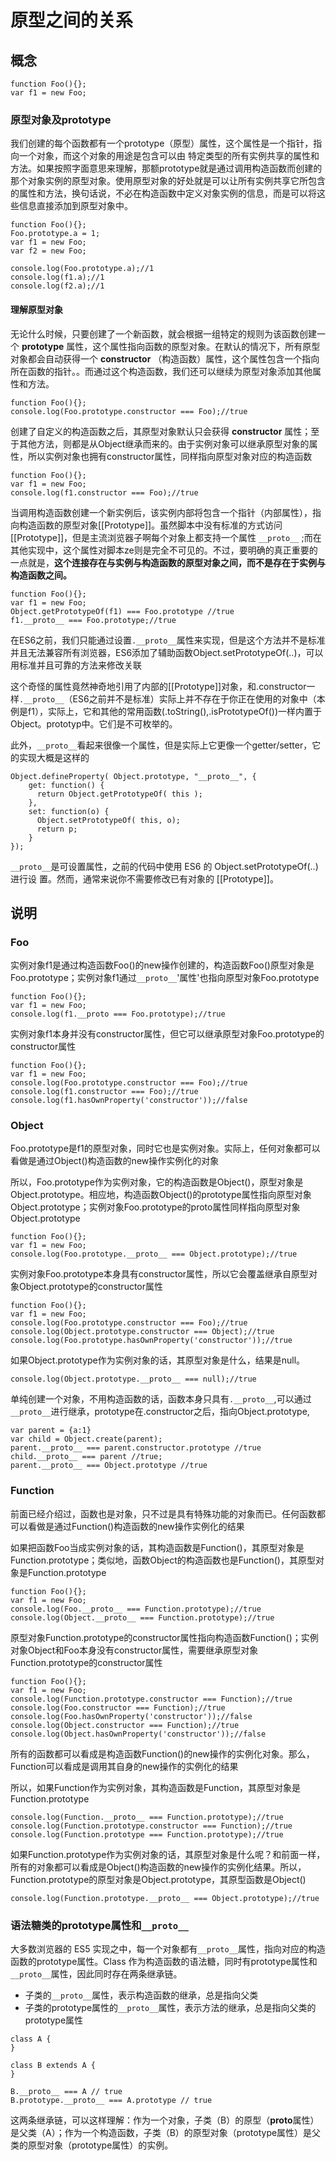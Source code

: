 # 原型之间的关系

## 概念

```
function Foo(){};
var f1 = new Foo;
```

### 原型对象及prototype

我们创建的每个函数都有一个prototype（原型）属性，这个属性是一个指针，指向一个对象，而这个对象的用途是包含可以由 特定类型的所有实例共享的属性和方法。如果按照字面意思来理解，那额prototype就是通过调用构造函数而创建的那个对象实例的原型对象。使用原型对象的好处就是可以让所有实例共享它所包含的属性和方法，换句话说，不必在构造函数中定义对象实例的信息，而是可以将这些信息直接添加到原型对象中。

```
function Foo(){};
Foo.prototype.a = 1;
var f1 = new Foo;
var f2 = new Foo;

console.log(Foo.prototype.a);//1
console.log(f1.a);//1
console.log(f2.a);//1
```

#### 理解原型对象

无论什么时候，只要创建了一个新函数，就会根据一组特定的规则为该函数创建一个 **prototype** 属性，这个属性指向函数的原型对象。在默认的情况下，所有原型对象都会自动获得一个 **constructor** （构造函数）属性，这个属性包含一个指向所在函数的指针。。而通过这个构造函数，我们还可以继续为原型对象添加其他属性和方法。

```
function Foo(){};
console.log(Foo.prototype.constructor === Foo);//true
```

创建了自定义的构造函数之后，其原型对象默认只会获得 **constructor** 属性；至于其他方法，则都是从Object继承而来的。由于实例对象可以继承原型对象的属性，所以实例对象也拥有constructor属性，同样指向原型对象对应的构造函数

```
function Foo(){};
var f1 = new Foo;
console.log(f1.constructor === Foo);//true
```

当调用构造函数创建一个新实例后，该实例内部将包含一个指针（内部属性），指向构造函数的原型对象[[Prototype]]。虽然脚本中没有标准的方式访问[[Prototype]]，但是主流浏览器子啊每个对象上都支持一个属性 `__proto__` ;而在其他实现中，这个属性对脚本ze则是完全不可见的。不过，要明确的真正重要的一点就是，**这个连接存在与实例与构造函数的原型对象之间，而不是存在于实例与构造函数之间。**

```
function Foo(){};
var f1 = new Foo;
Object.getPrototypeOf(f1) === Foo.prototype //true
f1.__proto__ === Foo.prototype;//true
```

在ES6之前，我们只能通过设置`.__proto__`属性来实现，但是这个方法并不是标准并且无法兼容所有浏览器，ES6添加了辅助函数Object.setPrototypeOf(..)，可以用标准并且可靠的方法来修改关联

这个奇怪的属性竟然神奇地引用了内部的[[Prototype]]对象，和.constructor一样`.__proto__`（ES6之前并不是标准）实际上并不存在于你正在使用的对象中（本例是f1），实际上，它和其他的常用函数(.toString(),.isPrototypeOf())一样内置于Object。prototyp中。它们是不可枚举的。

此外，`__proto__`看起来很像一个属性，但是实际上它更像一个getter/setter，它的实现大概是这样的

```
Object.defineProperty( Object.prototype, "__proto__", {
    get: function() {
      return Object.getPrototypeOf( this );
    },
    set: function(o) {
      Object.setPrototypeOf( this, o);
      return p;
    }
});
```

`__proto__`是可设置属性，之前的代码中使用 ES6 的 Object.setPrototypeOf(..) 进行设 置。然而，通常来说你不需要修改已有对象的 [[Prototype]]。

## 说明

### Foo

实例对象f1是通过构造函数Foo()的new操作创建的，构造函数Foo()原型对象是Foo.prototype；实例对象f1通过`__proto__`'属性'也指向原型对象Foo.prototype

```
function Foo(){};
var f1 = new Foo;
console.log(f1.__proto === Foo.prototype);//true
```

实例对象f1本身并没有constructor属性，但它可以继承原型对象Foo.prototype的constructor属性

```
function Foo(){};
var f1 = new Foo;
console.log(Foo.prototype.constructor === Foo);//true
console.log(f1.constructor === Foo);//true
console.log(f1.hasOwnProperty('constructor'));//false
```

### Object

Foo.prototype是f1的原型对象，同时它也是实例对象。实际上，任何对象都可以看做是通过Object()构造函数的new操作实例化的对象

所以，Foo.prototype作为实例对象，它的构造函数是Object()，原型对象是Object.prototype。相应地，构造函数Object()的prototype属性指向原型对象Object.prototype；实例对象Foo.prototype的proto属性同样指向原型对象Object.prototype

```
function Foo(){};
var f1 = new Foo;
console.log(Foo.prototype.__proto__ === Object.prototype);//true
```

实例对象Foo.prototype本身具有constructor属性，所以它会覆盖继承自原型对象Object.prototype的constructor属性

```
function Foo(){};
var f1 = new Foo;
console.log(Foo.prototype.constructor === Foo);//true
console.log(Object.prototype.constructor === Object);//true
console.log(Foo.prototype.hasOwnProperty('constructor'));//true
```

如果Object.prototype作为实例对象的话，其原型对象是什么，结果是null。

```
console.log(Object.prototype.__proto__ === null);//true
```

单纯创建一个对象，不用构造函数的话，函数本身只具有`.__proto__`,可以通过`__proto__`进行继承，prototype在.constructor之后，指向Object.prototype,

```
var parent = {a:1}
var child = Object.create(parent);
parent.__proto__ === parent.constructor.prototype //true
child.__proto__ === parent //true;
parent.__proto__ === Object.prototype //true
```

### Function

前面已经介绍过，函数也是对象，只不过是具有特殊功能的对象而已。任何函数都可以看做是通过Function()构造函数的new操作实例化的结果

如果把函数Foo当成实例对象的话，其构造函数是Function()，其原型对象是Function.prototype；类似地，函数Object的构造函数也是Function()，其原型对象是Function.prototype

```
function Foo(){};
var f1 = new Foo;
console.log(Foo.__proto__ === Function.prototype);//true
console.log(Object.__proto__ === Function.prototype);//true
```

原型对象Function.prototype的constructor属性指向构造函数Function()；实例对象Object和Foo本身没有constructor属性，需要继承原型对象Function.prototype的constructor属性

```
function Foo(){};
var f1 = new Foo;
console.log(Function.prototype.constructor === Function);//true
console.log(Foo.constructor === Function);//true
console.log(Foo.hasOwnProperty('constructor'));//false
console.log(Object.constructor === Function);//true
console.log(Object.hasOwnProperty('constructor'));//false
```

所有的函数都可以看成是构造函数Function()的new操作的实例化对象。那么，Function可以看成是调用其自身的new操作的实例化的结果

所以，如果Function作为实例对象，其构造函数是Function，其原型对象是Function.prototype

```
console.log(Function.__proto__ === Function.prototype);//true
console.log(Function.prototype.constructor === Function);//true
console.log(Function.prototype === Function.prototype);//true
```

如果Function.prototype作为实例对象的话，其原型对象是什么呢？和前面一样，所有的对象都可以看成是Object()构造函数的new操作的实例化结果。所以，Function.prototype的原型对象是Object.prototype，其原型函数是Object()

```
console.log(Function.prototype.__proto__ === Object.prototype);//true
```

### 语法糖类的prototype属性和`__proto__`

大多数浏览器的 ES5 实现之中，每一个对象都有`__proto__`属性，指向对应的构造函数的prototype属性。Class 作为构造函数的语法糖，同时有prototype属性和`__proto__`属性，因此同时存在两条继承链。

- 子类的`__proto__`属性，表示构造函数的继承，总是指向父类
- 子类的prototype属性的`__proto__`属性，表示方法的继承，总是指向父类的prototype属性

```
class A {
}

class B extends A {
}

B.__proto__ === A // true
B.prototype.__proto__ === A.prototype // true
```

这两条继承链，可以这样理解：作为一个对象，子类（B）的原型（**proto**属性）是父类（A）；作为一个构造函数，子类（B）的原型对象（prototype属性）是父类的原型对象（prototype属性）的实例。

